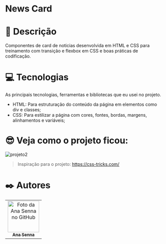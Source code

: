# News Card
 # 📝 Descrição

Componentes de card de noticias desenvolvida em HTML e CSS para treinamento com transição e flexbox em CSS e boas práticas de codificação.

# 💻 Tecnologias

As principais tecnologias, ferramentas e bibliotecas que eu usei no projeto.

- HTML: Para estruturação do conteúdo da página em elementos como div e classes;
- CSS: Para estilizar a página com cores, fontes, bordas, margens, alinhamentos e variáveis;

# 😎 Veja como o projeto ficou:

![projeto2](https://user-images.githubusercontent.com/109535627/200149003-4a3c874b-e7dd-459e-85ca-264afe0ee14b.png)
>Inspiração para o projeto:  https://css-tricks.com/
# ✒️ Autores

<table>
  <tr>
    <td align="center">
      <a href="https://github.com/Anasenna01">
        <img src="https://github.com/Anasenna01/Portfolio/assets/109535627/e7d9318f-2280-4317-94e7-ce4dd922e76e" width="100px;" alt="Foto da Ana Senna no GitHub"/><br>
        <sub>
          <b>Ana Senna</b>
        </sub>
      </a>
    </td>
  </tr>
</table>
